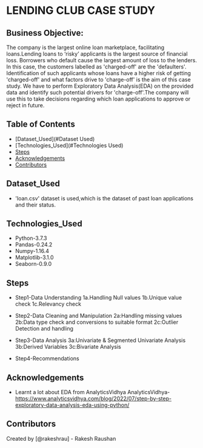 # LENDING CLUB CASE STUDY

## Business Objective:
The company is the largest online loan marketplace, facilitating loans.Lending loans to ‘risky’ applicants is the largest source of financial loss. 
Borrowers who default cause the largest amount of loss to the lenders. In this case, the customers labelled as 'charged-off' are the 'defaulters'.
Identification of such applicants whose loans have a higher risk of getting 'charged-off' and what factors drive to 'charge-off' is the aim of this case study. 
We have to perform Exploratory Data Analysis(EDA) on the provided data and identify such potential drivers for 'charge-off'.The company will use this to take
decisions regarding which loan applications to approve or reject in future.


## Table of Contents
* [Dataset_Used](#Dataset Used)
* [Technologies_Used](#Technologies Used)
* [Steps](#Steps)
* [Acknowledgements](#Acknowledgements)
* [Contributors](#Contributors)

## Dataset_Used
- 'loan.csv' dataset is used,which is the dataset of past loan applications and their status.

## Technologies_Used
- Python-3.7.3
- Pandas-0.24.2
- Numpy-1.16.4
- Matplotlib-3.1.0
- Seaborn-0.9.0

## Steps
- Step1-Data Understanding
		1a.Handling Null values
		1b.Unique value check
		1c.Relevancy check 
    
- Step2-Data Cleaning and Manipulation
		2a:Handling missing values
		2b:Data type check and conversions to suitable format
		2c:Outlier Detection and handling
    
- Step3-Data Analysis
		3a:Univariate & Segmented Univariate Analysis
		3b:Derived Variables
		3c:Bivariate Analysis

- Step4-Recommendations

## Acknowledgements
- Learnt a lot about EDA from AnalyticsVidhya
AnalyticsVidhya- https://www.analyticsvidhya.com/blog/2022/07/step-by-step-exploratory-data-analysis-eda-using-python/


## Contributors
Created by [@rakeshrau] - Rakesh Raushan
